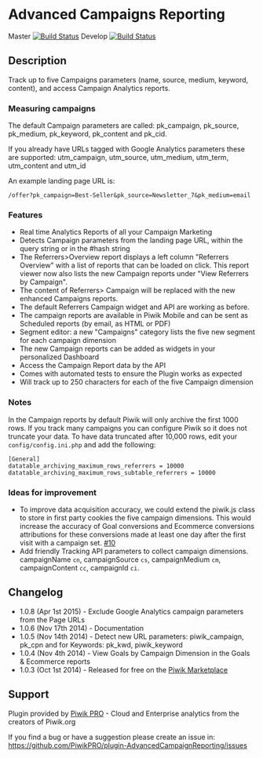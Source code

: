 # Advanced Campaigns Reporting

Master [![Build Status](https://travis-ci.org/PiwikPRO/plugin-AdvancedCampaignReporting.svg?branch=master)](https://travis-ci.org/PiwikPRO/plugin-AdvancedCampaignReporting)
Develop [![Build Status](https://travis-ci.org/PiwikPRO/plugin-AdvancedCampaignReporting.svg?branch=develop)](https://travis-ci.org/PiwikPRO/plugin-AdvancedCampaignReporting)

## Description

Track up to five Campaigns parameters (name, source, medium, keyword, content), and access Campaign Analytics reports.

### Measuring campaigns

The default Campaign parameters are called: pk_campaign, pk_source, pk_medium, pk_keyword, pk_content and pk_cid.

If you already have URLs tagged with Google Analytics parameters these are supported: utm_campaign, utm_source, utm_medium, utm_term, utm_content and utm_id

An example landing page URL is:
```
/offer?pk_campaign=Best-Seller&pk_source=Newsletter_7&pk_medium=email
```

### Features
 * Real time Analytics Reports of all your Campaign Marketing
 * Detects Campaign parameters from the landing page URL, within the query string or in the #hash string
 * The Referrers>Overview report displays a left column "Referrers Overview" with a list of reports that can be loaded on click.
   This report viewer now also lists the new Campaign reports under "View Referrers by Campaign".
 * The content of Referrers> Campaign will be replaced with the new enhanced Campaigns reports.
 * The default Referrers Campaign widget and API are working as before.
 * The campaign reports are available in Piwik Mobile and can be sent as Scheduled reports (by email, as HTML or PDF)
 * Segment editor: a new "Campaigns" category lists the five new segment for each campaign dimension
 * The new Campaign reports can be added as widgets in your personalized Dashboard
 * Access the Campaign Report data by the API
 * Comes with automated tests to ensure the Plugin works as expected
 * Will track up to 250 characters for each of the five Campaign dimension

### Notes

In the Campaign reports by default Piwik will only archive the first 1000 rows. If you track many campaigns you can configure Piwik so it does not truncate your data. To have data truncated after 10,000 rows, edit your `config/config.ini.php` and add the following:

```
[General]
datatable_archiving_maximum_rows_referrers = 10000
datatable_archiving_maximum_rows_subtable_referrers = 10000
```


### Ideas for improvement
 * To improve data acquisition accuracy, we could extend the piwik.js class to store in first party cookies
 the five campaign dimensions. This would increase the accuracy of Goal conversions and Ecommerce conversions attributions
 for these conversions made at least one day after the first visit with a campaign set. [#10](https://github.com/PiwikPRO/plugin-AdvancedCampaignReporting/issues/10)
 * Add friendly Tracking API parameters to collect campaign dimensions.
 campaignName `cn`, campaignSource `cs`, campaignMedium `cm`, campaignContent `cc`, campaignId `ci`.

## Changelog
 * 1.0.8 (Apr 1st 2015) - Exclude Google Analytics campaign parameters from the Page URLs
 * 1.0.6 (Nov 17th 2014) - Documentation
 * 1.0.5 (Nov 14th 2014) - Detect new URL parameters: piwik_campaign, pk_cpn and for Keywords: pk_kwd, piwik_keyword
 * 1.0.4 (Nov 4th 2014) - View Goals by Campaign Dimension in the Goals & Ecommerce reports
 * 1.0.3 (Oct 1st 2014) - Released for free on the [Piwik Marketplace](http://plugins.piwik.org/)

 
## Support

Plugin provided by [Piwik PRO](https://piwik.pro) - Cloud and Enterprise analytics from the creators of Piwik.org

If you find a bug or have a suggestion please create an issue in: https://github.com/PiwikPRO/plugin-AdvancedCampaignReporting/issues
